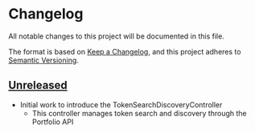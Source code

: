 # Changelog

All notable changes to this project will be documented in this file.

The format is based on [Keep a Changelog](https://keepachangelog.com/en/1.0.0/),
and this project adheres to [Semantic Versioning](https://semver.org/spec/v2.0.0.html).

## [Unreleased]

- Initial work to introduce the TokenSearchDiscoveryController
  - This controller manages token search and discovery through the Portfolio API

[Unreleased]: https://github.com/MetaMask/core/
